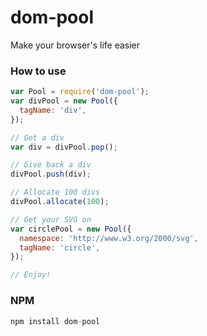 dom-pool
========

Make your browser's life easier

### How to use
```js
var Pool = require('dom-pool');
var divPool = new Pool({
  tagName: 'div',
});

// Get a div
var div = divPool.pop();

// Give back a div
divPool.push(div);

// Allocate 100 divs
divPool.allocate(100);

// Get your SVG on
var circlePool = new Pool({
  namespace: 'http://www.w3.org/2000/svg',
  tagName: 'circle',
});

// Enjoy!

```

### NPM

```js
npm install dom-pool
```
